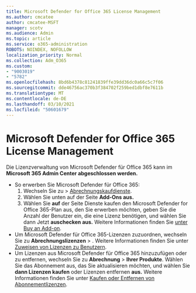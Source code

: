 ```yaml
---
title: Microsoft Defender for Office 365 License Management
ms.author: cmcatee
author: cmcatee-MSFT
manager: scotv
ms.audience: Admin
ms.topic: article
ms.service: o365-administration
ROBOTS: NOINDEX, NOFOLLOW
localization_priority: Normal
ms.collection: Adm_O365
ms.custom:
- "9003019"
- "5782"
ms.openlocfilehash: 8bd6b4378c81241839ffe39dd36dc0a66c5c7f06
ms.sourcegitcommit: dde46756ac370b3f384702f259bed1dbf8e7611b
ms.translationtype: MT
ms.contentlocale: de-DE
ms.lasthandoff: 03/10/2021
ms.locfileid: "50601679"
---
```

# <a name="microsoft-defender-for-office-365-license-management"></a>Microsoft Defender for Office 365 License Management

Die Lizenzverwaltung von Microsoft Defender für Office 365 kann im **Microsoft 365 Admin Center abgeschlossen werden.**

- So erwerben Sie Microsoft Defender für Office 365:
    1. Wechseln Sie zu  >  [Abrechnungskaufdienste](https://go.microsoft.com/fwlink/p/?linkid=868433).
    2. Wählen Sie unten auf der Seite **Add-Ons aus.**
    3. Wählen Sie **auf** der Seite Dienste kaufen den Microsoft Defender for Office 365-Plan aus, den Sie erwerben möchten, geben Sie die Anzahl der Benutzer ein, die eine Lizenz benötigen, und wählen Sie dann Jetzt **auschecken aus.** Weitere Informationen finden Sie [unter Buy an Add-on](https://docs.microsoft.com/microsoft-365/commerce/buy-or-edit-an-add-on).
- Um Microsoft Defender für Office 365-Lizenzen zuzuordnen, wechseln Sie zu **Abrechnungslizenzen**  >  . Weitere Informationen finden Sie unter [Zuweisen von Lizenzen zu Benutzern](https://docs.microsoft.com/microsoft-365/admin/manage/assign-licenses-to-users).
- Um Lizenzen aus Microsoft Defender für Office 365 hinzuzufügen oder zu entfernen, wechseln Sie zu **Abrechnung**  >  **Ihrer Produkte**. Wählen Sie das Abonnement aus, das Sie aktualisieren möchten, und wählen Sie **dann Lizenzen kaufen** oder Lizenzen entfernen **aus.** Weitere Informationen finden Sie unter [Kaufen oder Entfernen von Abonnementlizenzen](https://docs.microsoft.com/microsoft-365/commerce/licenses/buy-licenses).